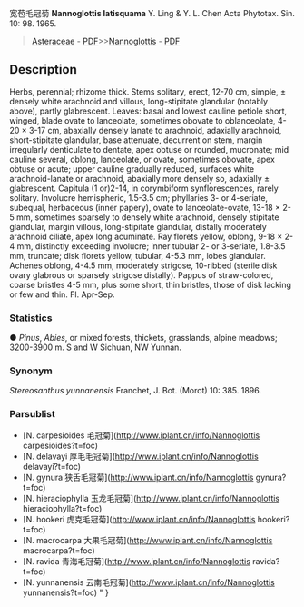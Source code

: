 宽苞毛冠菊 **Nannoglottis latisquama** Y. Ling & Y. L. Chen Acta Phytotax. Sin. 10: 98. 1965.

> [Asteraceae](http://www.iplant.cn/info/Asteraceae?t=foc) - [PDF](http://www.iplant.cn/foc/pdf/Asteraceae.pdf)>>[Nannoglottis](http://www.iplant.cn/info/Nannoglottis?t=foc) - [PDF](http://www.iplant.cn/foc/pdf/Nannoglottis.pdf)

## Description

Herbs, perennial; rhizome thick. Stems solitary, erect, 12-70 cm, simple, ± densely white arachnoid and villous, long-stipitate glandular (notably above), partly glabrescent. Leaves: basal and lowest cauline petiole short, winged, blade ovate to lanceolate, sometimes obovate to oblanceolate, 4-20 × 3-17 cm, abaxially densely lanate to arachnoid, adaxially arachnoid, short-stipitate glandular, base attenuate, decurrent on stem, margin irregularly denticulate to dentate, apex obtuse or rounded, mucronate; mid cauline several, oblong, lanceolate, or ovate, sometimes obovate, apex obtuse or acute; upper cauline gradually reduced, surfaces white arachnoid-lanate or arachnoid, abaxially more densely so, adaxially ± glabrescent. Capitula (1 or)2-14, in corymbiform synflorescences, rarely solitary. Involucre hemispheric, 1.5-3.5 cm; phyllaries 3- or 4-seriate, subequal, herbaceous (inner papery), ovate to lanceolate-ovate, 13-18 × 2-5 mm, sometimes sparsely to densely white arachnoid, densely stipitate glandular, margin villous, long-stipitate glandular, distally moderately arachnoid ciliate, apex long acuminate. Ray florets yellow, oblong, 9-18 × 2-4 mm, distinctly exceeding involucre; inner tubular 2- or 3-seriate, 1.8-3.5 mm, truncate; disk florets yellow, tubular, 4-5.3 mm, lobes glandular. Achenes oblong, 4-4.5 mm, moderately strigose, 10-ribbed (sterile disk ovary glabrous or sparsely strigose distally). Pappus of straw-colored, coarse bristles 4-5 mm, plus some short, thin bristles, those of disk lacking or few and thin. Fl. Apr-Sep.

### Statistics
● *Pinus*, *Abies*, or mixed forests, thickets, grasslands, alpine meadows; 3200-3900 m. S and W Sichuan, NW Yunnan.

### Synonym
*Stereosanthus yunnanensis* Franchet, J. Bot. (Morot) 10: 385. 1896.

### Parsublist

* [N.  carpesioides  毛冠菊](http://www.iplant.cn/info/Nannoglottis carpesioides?t=foc)
* [N.  delavayi  厚毛毛冠菊](http://www.iplant.cn/info/Nannoglottis delavayi?t=foc)
* [N.  gynura  狭舌毛冠菊](http://www.iplant.cn/info/Nannoglottis gynura?t=foc)
* [N.  hieraciophylla  玉龙毛冠菊](http://www.iplant.cn/info/Nannoglottis hieraciophylla?t=foc)
* [N.  hookeri  虎克毛冠菊](http://www.iplant.cn/info/Nannoglottis hookeri?t=foc)
* [N.  macrocarpa  大果毛冠菊](http://www.iplant.cn/info/Nannoglottis macrocarpa?t=foc)
* [N.  ravida  青海毛冠菊](http://www.iplant.cn/info/Nannoglottis ravida?t=foc)
* [N.  yunnanensis  云南毛冠菊](http://www.iplant.cn/info/Nannoglottis yunnanensis?t=foc)
"
}
